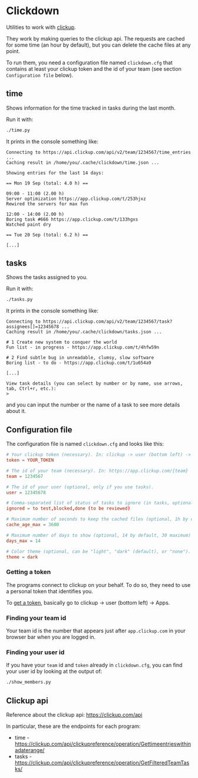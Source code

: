 # Clickdown

Utilities to work with [clickup](https://clickup.com/).

They work by making queries to the clickup api. The requests are
cached for some time (an hour by default), but you can delete the
cache files at any point.

To run them, you need a configuration file named `clickdown.cfg` that
contains at least your clickup token and the id of your team (see
section `Configuration file` below).


## time

Shows information for the time tracked in tasks during the last month.

Run it with:

```sh
./time.py
```

It prints in the console something like:

```
Connecting to https://api.clickup.com/api/v2/team/1234567/time_entries ...
Caching result in /home/you/.cache/clickdown/time.json ...

Showing entries for the last 14 days:

== Mon 19 Sep (total: 4.0 h) ==

09:00 - 11:00 (2.00 h)
Server optimization https://app.clickup.com/t/253hjxz
Rewired the servers for max fun

12:00 - 14:00 (2.00 h)
Boring task #666 https://app.clickup.com/t/133hgxs
Watched paint dry

== Tue 20 Sep (total: 6.2 h) ==

[...]
```


## tasks

Shows the tasks assigned to you.

Run it with:

```sh
./tasks.py
```

It prints in the console something like:

```
Connecting to https://api.clickup.com/api/v2/team/1234567/task?assignees[]=12345678 ...
Caching result in /home/you/.cache/clickdown/tasks.json ...

# 1 Create new system to conquer the world
Fun list - in progress - https://app.clickup.com/t/4hfw59n

# 2 Find subtle bug in unreadable, clumsy, slow software
Boring list - to do - https://app.clickup.com/t/1u654a9

[...]

View task details (you can select by number or by name, use arrows, tab, Ctrl+r, etc.):
>
```

and you can input the number or the name of a task to see more details
about it.


## Configuration file

The configuration file is named `clickdown.cfg` and looks like this:

```conf
# Your clickup token (necessary). In: clickup -> user (bottom left) -> Apps.
token = YOUR_TOKEN

# The id of your team (necessary). In: https://app.clickup.com/{team}
team = 1234567

# The id of your user (optional, only if you use tasks).
user = 12345678

# Comma-separated list of status of tasks to ignore (in tasks, optional).
ignored = to test,blocked,done (to be reviewed)

# Maximum number of seconds to keep the cached files (optional, 1h by default).
cache_age_max = 3600

# Maximum number of days to show (optional, 14 by default, 30 maximum)
days_max = 14

# Color theme (optional, can be "light", "dark" (default), or "none").
theme = dark
```

### Getting a token

The programs connect to clickup on your behalf. To do so, they need to
use a personal token that identifies you.

To [get a
token](https://clickup.com/api/developer-portal/authentication/#personal-token),
basically go to clickup -> user (bottom left) -> Apps.


### Finding your team id

Your team id is the number that appears just after `app.clickup.com`
in your browser bar when you are logged in.


### Finding your user id

If you have your `team` id and `token` already in `clickdown.cfg`, you
can find your user id by looking at the output of:

```sh
./show_members.py
```


## Clickup api

Reference about the clickup api: https://clickup.com/api

In particular, these are the endpoints for each program:

* time - https://clickup.com/api/clickupreference/operation/Gettimeentrieswithinadaterange/
* tasks - https://clickup.com/api/clickupreference/operation/GetFilteredTeamTasks/
